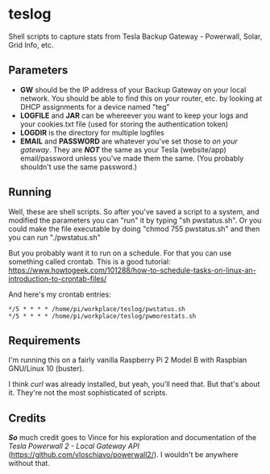 # teslog
Shell scripts to capture stats from Tesla Backup Gateway - Powerwall, Solar, Grid Info, etc.

## Parameters
* **GW** should be the IP address of your Backup Gateway on your local network. You should be able to find this on your router, etc. by looking at DHCP assignments for a device named "teg"
* **LOGFILE** and **JAR** can be whereever you want to keep your logs and your cookies.txt file (used for storing the authentication token)
* **LOGDIR** is the directory for multiple logfiles
* **EMAIL** and **PASSWORD** are whatever you've set those to _on your gateway_. They are **_NOT_** the same as your Tesla (website/app) email/password unless you've made them the same. (You probably shouldn't use the same password.)

## Running
Well, these are shell scripts. So after you've saved a script to a system, and modified the parameters you can "run" it by typing "sh pwstatus.sh". Or you could make the file executable by doing "chmod 755 pwstatus.sh" and then you can run "./pwstatus.sh"

But you probably want it to run on a schedule. For that you can use something called crontab. This is a good tutorial: https://www.howtogeek.com/101288/how-to-schedule-tasks-on-linux-an-introduction-to-crontab-files/

And here's my crontab entries:
```
*/5 * * * * /home/pi/workplace/teslog/pwstatus.sh
*/5 * * * * /home/pi/workplace/teslog/pwmorestats.sh
```

## Requirements
I'm running this on a fairly vanilla Raspberry Pi 2 Model B with Raspbian GNU/Linux 10 (buster).

I think *curl* was already installed, but yeah, you'll need that. But that's about it. They're not the most sophisticated of scripts. 

## Credits
**_So_** much credit goes to Vince for his exploration and documentation of the *Tesla Powerwall 2 - Local Gateway API* (https://github.com/vloschiavo/powerwall2/). I wouldn't be anywhere without that.
